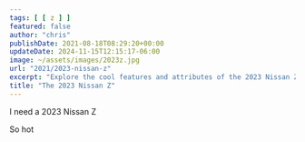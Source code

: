 ```yaml
---
tags: [ [ z ] ]
featured: false
author: "chris"
publishDate: 2021-08-18T08:29:20+00:00
updateDate: 2024-11-15T12:15:17-06:00
image: ~/assets/images/2023z.jpg
url: "2021/2023-nissan-z"
excerpt: "Explore the cool features and attributes of the 2023 Nissan Z in this comprehensive blog post."
title: "The 2023 Nissan Z"
---
```


I need a 2023 Nissan Z 

So hot
